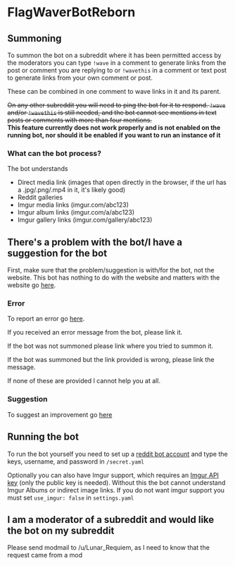 # FlagWaverBotReborn

## Summoning

To summon the bot on a subreddit where it has been permitted access by
the moderators you can type `!wave` in a comment to generate links from
the post or comment you are replying to or `!wavethis` in a comment
or text post to generate links from your own comment or post.

These can be combined in one comment to wave links in it and its parent.

~~On any other subreddit you will need to ping the bot for it to respond.
`!wave` and/or `!wavethis` is still needed, and the bot cannot see mentions
in text posts or comments with more than four mentions.~~ \
**This feature currently does not work properly and is not enabled
on the running bot, nor should it be enabled if you want to run an instance of it**

### What can the bot process?

The bot understands

- Direct media link (images that open directly in the browser, if the url has a .jpg/.png/.mp4 in it, it's likely good)
- Reddit galleries
- Imgur media links (imgur.com/abc123)
- Imgur album links (imgur.com/a/abc123)
- Imgur gallery links (imgur.com/gallery/abc123)

## There's a problem with the bot/I have a suggestion for the bot

First, make sure that the problem/suggestion is with/for the bot, not the website.
This bot has nothing to do with the website and matters with the website
go [here](https://github.com/krikienoid/flagwaver).

### Error
To report an error go [here](https://github.com/LunarRequiem/FlagWaverBotReborn/issues/new?assignees=&labels=bug&template=bug_report.md&title=).

If you received an error message from the bot, please link it.

If the bot was not summoned please link where you tried to summon it.

If the bot was summoned but the link provided is wrong, please link the message.

If none of these are provided I cannot help you at all.

### Suggestion

To suggest an improvement go [here](https://github.com/LunarRequiem/FlagWaverBotReborn/issues/new?assignees=&labels=enhancement&template=feature_request.md&title=)

## Running the bot

To run the bot yourself you need to set up a [reddit bot account](https://www.reddit.com/wiki/api)
and type the keys, username, and password in `/secret.yaml`

Optionally you can also have Imgur support, which requires an [Imgur API key](https://api.imgur.com/oauth2/addclient)
(only the public key is needed). Without this the bot cannot understand Imgur
Albums or indirect image links. If you do not want imgur support you must set `use_imgur: false`
in `settings.yaml`

## I am a moderator of a subreddit and would like the bot on my subreddit

Please send modmail to /u/Lunar_Requiem, as I need to know that the 
request came from a mod 
